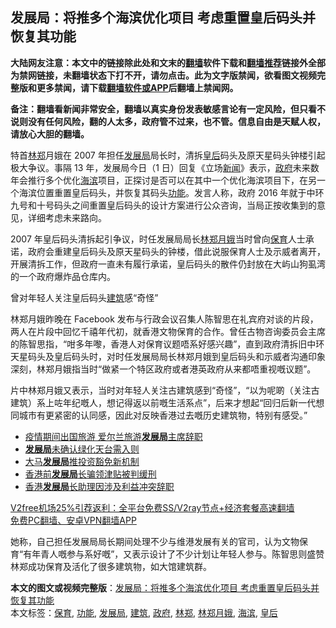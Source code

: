  <h2>发展局：将推多个海滨优化项目 考虑重置皇后码头并恢复其功能</h2> <p class="notice"><b>大陆网友注意：本文中的链接除此处和文末的<a href="https://github.com/bannedbook/fanqiang" >翻墙</a>软件下载和<a href="https://github.com/killgcd/justmysocks/blob/master/README.md">翻墙推荐</a>链接外全部为禁网链接，未翻墙状态下打不开，请勿点击。此为文字版禁闻，欲看图文视频完整版和更多禁闻，请下载<a href="https://github.com/bannedbook/fanqiang">翻墙软件或APP</a>后翻墙上禁闻网。</p><p>备注：翻墙看新闻非常安全，翻墙以真实身份发表敏感言论有一定风险，但只看不说则没有任何风险，翻的人太多，政府管不过来，也不管。信息自由是天赋人权，请放心大胆的翻墙。</b></p>  <div class="entry">  <p>特首<a href="https://www.bannedbook.org/bnews/tag/%E6%9E%97%E9%83%91/" class="st_tag internal_tag" rel="tag" title="标签 林郑 下的日志">林郑</a>月娥在 2007 年担任<a href="https://www.bannedbook.org/bnews/tag/%E5%8F%91%E5%B1%95%E5%B1%80/" class="st_tag internal_tag" rel="tag" title="标签 发展局 下的日志">发展局</a>局长时，清拆<a href="https://www.bannedbook.org/bnews/tag/%e7%9a%87%e5%90%8e/" class="st_tag internal_tag" rel="tag" title="标签 皇后 下的日志">皇后</a>码头及原天星码头钟楼引起极大争议。事隔 13 年，发展局今日（1 日）回复《立场<span class='wp_keywordlink_affiliate'><a href="https://www.bannedbook.org/" title="新闻">新闻</a></span>》表示，<a href="https://www.bannedbook.org/bnews/tag/%e6%94%bf%e5%ba%9c/" class="st_tag internal_tag" rel="tag" title="标签 政府 下的日志">政府</a>未来数年会推行多个优化<a href="https://www.bannedbook.org/bnews/tag/%E6%B5%B7%E6%BB%A8/" class="st_tag internal_tag" rel="tag" title="标签 海滨 下的日志">海滨</a>项目，正探讨是否可以在其中一个优化海滨项目下，在另一个海滨位置重置皇后码头，并恢复其码头<a href="https://www.bannedbook.org/bnews/tag/%E5%8A%9F%E8%83%BD/" class="st_tag internal_tag" rel="tag" title="标签 功能 下的日志">功能</a>。发言人称，政府 2016 年就于中环九号和十号码头之间重置皇后码头的设计方案进行公众咨询，当局正按收集到的意见，详细考虑未来路向。</p> <p>2007 年皇后码头清拆起引争议，时任发展局局长<a href="https://www.bannedbook.org/bnews/tag/%e6%9e%97%e9%83%91%e6%9c%88%e5%a8%a5/" class="st_tag internal_tag" rel="tag" title="标签 林郑月娥 下的日志">林郑月娥</a>当时曾向<a href="https://www.bannedbook.org/bnews/tag/%E4%BF%9D%E8%82%B2/" class="st_tag internal_tag" rel="tag" title="标签 保育 下的日志">保育</a>人士承诺，政府会重建皇后码头及原天星码头的钟楼，借此说服保育人士及示威者离开，开展清拆工作，但政府一直未有履行承诺，皇后码头的散件仍封放在大屿山狗虱湾的一个政府爆炸品仓库内。</p>  <p>曾对年轻人关注皇后码头<a href="https://www.bannedbook.org/bnews/tag/%E5%BB%BA%E7%AD%91/" class="st_tag internal_tag" rel="tag" title="标签 建筑 下的日志">建筑</a>感“奇怪”</p> <p>林郑月娥昨晚在 Facebook 发布与行政会议召集人陈智思在礼宾府对谈的片段，两人在片段中回忆千禧年代初，就香港文物保育的合作。曾任古物咨询委员会主席的陈智思指，“咁多年嚟，香港人对保育议题唔系好感兴趣”，直到政府清拆旧中环天星码头及皇后码头时，对时任发展局局长林郑月娥到皇后码头和示威者沟通印象深刻，林郑月娥指当时“做紧一个特区政府或者港英政府从来都唔重视嘅议题”。</p>  <p>片中林郑月娥又表示，当时对年轻人关注古建筑感到“奇怪”，“以为呢啲（关注古建筑）系上咗年纪嘅人，想记得返以前嘅生活系点”，后来才想起“回归后新一代想同城市有更紧密的认同感，因此对反映香港过去嘅历史建筑物，特别有感受。”</p> <ul class='op-related-articles' title='相关阅读'> <li><a href='https://www.bannedbook.org/bnews/baitai/20200817/1381328.html' target='_blank'>疫情期间出国旅游 爱尔兰旅游<b>发展局</b>主席辞职</a></li> <li><a href='https://www.bannedbook.org/bnews/cnnews/hknews/20160526/537714.html' target='_blank'><b>发展局</b>未确认绿化天台需入则</a></li> <li><a href='https://www.bannedbook.org/bnews/worldnews/20140718/277196.html' target='_blank'>大马<b>发展局</b>推投资豁免新机制</a></li> <li><a href='https://www.bannedbook.org/bnews/cnnews/aboluonews/20130808/161319.html' target='_blank'>香港前<b>发展局</b>长骗领津贴被判缓刑</a></li> <li><a href='https://www.bannedbook.org/bnews/cnnews/aboluonews/20130803/159471.html' target='_blank'>香港<b>发展局</b>长助理因涉及利益冲突辞职</a></li> </ul> <p class="texttj"> <a href="https://github.com/bannedbook/fanqiang/wiki/V2ray%E6%9C%BA%E5%9C%BA" target="_blank">V2free机场25%引荐返利：全平台免费SS/V2ray节点+经济套餐高速翻墙</a><br/> <a href="https://github.com/bannedbook/fanqiang/wiki/%E7%A6%81%E9%97%BB%E7%BD%91%E5%AE%89%E5%8D%93%E7%BF%BB%E5%A2%99%E6%96%B0%E9%97%BBAPP" target="_blank">免费PC翻墙、安卓VPN翻墙APP</a></p><p>她称，自己担任发展局局长期间处理不少与维港发展有关的官司，认为文物保育“有年青人嘅参与系好嘅”，又表示设计了不少计划让年轻人参与。陈智思则盛赞林郑成功保育及活化了很多建筑物，如大馆建筑群。</p> <a name='sharetosocial'></a>       <div><b>本文的图文或视频完整版</b>：<a href='https://www.bannedbook.org/bnews/comments/20210102/1459660.html'>发展局：将推多个海滨优化项目 考虑重置皇后码头并恢复其功能</a></div>  </div><!--END ENTRY--> <div class="postfooter"> <div>本文标签：<a href="https://www.bannedbook.org/bnews/tag/%E4%BF%9D%E8%82%B2/" rel="tag">保育</a>, <a href="https://www.bannedbook.org/bnews/tag/%E5%8A%9F%E8%83%BD/" rel="tag">功能</a>, <a href="https://www.bannedbook.org/bnews/tag/%E5%8F%91%E5%B1%95%E5%B1%80/" rel="tag">发展局</a>, <a href="https://www.bannedbook.org/bnews/tag/%E5%BB%BA%E7%AD%91/" rel="tag">建筑</a>, <a href="https://www.bannedbook.org/bnews/tag/%e6%94%bf%e5%ba%9c/" rel="tag">政府</a>, <a href="https://www.bannedbook.org/bnews/tag/%E6%9E%97%E9%83%91/" rel="tag">林郑</a>, <a href="https://www.bannedbook.org/bnews/tag/%e6%9e%97%e9%83%91%e6%9c%88%e5%a8%a5/" rel="tag">林郑月娥</a>, <a href="https://www.bannedbook.org/bnews/tag/%E6%B5%B7%E6%BB%A8/" rel="tag">海滨</a>, <a href="https://www.bannedbook.org/bnews/tag/%e7%9a%87%e5%90%8e/" rel="tag">皇后</a></div>  </div><!--END POSTFOOTER--> 